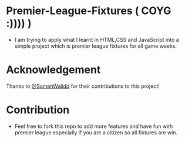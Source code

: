 # Premier-League-Fixtures ( COYG :)))) )
- I am trying to apply what I learnt in HTML,CSS and JavaScript into a simple project which is premier league fixtures for all game weeks.

# Acknowledgement
Thanks to [@SamehWalidd](https://github.com/SamehWalidd) for their contributions to this project!


# Contribution
- Feel free to fork this repo to add more features and have fun with premier league especially if you are a citizen so all fixtures are win.
